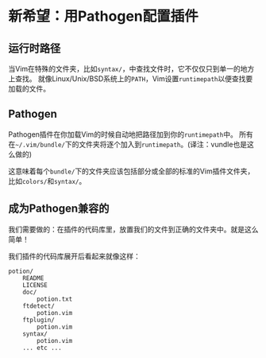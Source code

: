 
新希望：用Pathogen配置插件
=======================================

运行时路径
-----------

当Vim在特殊的文件夹，比如`syntax/`，中查找文件时，它不仅仅只到单一的地方上查找。
就像Linux/Unix/BSD系统上的`PATH`，Vim设置`runtimepath`以便查找要加载的文件。

Pathogen
--------

Pathogen插件在你加载Vim的时候自动地把路径加到你的`runtimepath`中。
所有在`~/.vim/bundle/`下的文件夹将逐个加入到`runtimepath`。(译注：vundle也是这么做的)

这意味着每个`bundle/`下的文件夹应该包括部分或全部的标准的Vim插件文件夹，比如`colors/`和`syntax/`。

成为Pathogen兼容的
-------------------------

我们需要做的：在插件的代码库里，放置我们的文件到正确的文件夹中。就是这么简单！

我们插件的代码库展开后看起来就像这样：

    potion/
        README
        LICENSE
        doc/
            potion.txt
        ftdetect/
            potion.vim
        ftplugin/
            potion.vim
        syntax/
            potion.vim
        ... etc ...

